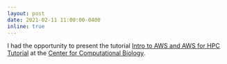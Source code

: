 ```yaml
---
layout: post
date: 2021-02-11 11:00:00-0400
inline: true
---
```


I had the opportunity to present the tutorial [Intro to AWS and AWS for HPC Tutorial](https://github.com/giuliaguidi/AWS-Tutorial-CompBio-Seminar) at the [Center for Computational Biology](https://ccb.berkeley.edu/).
